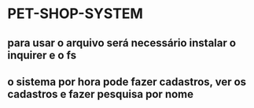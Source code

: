 # PET-SHOP-SYSTEM  

##  para usar o arquivo será necessário  instalar o inquirer e o fs

## o sistema por hora  pode fazer cadastros, ver os cadastros e  fazer pesquisa por nome
